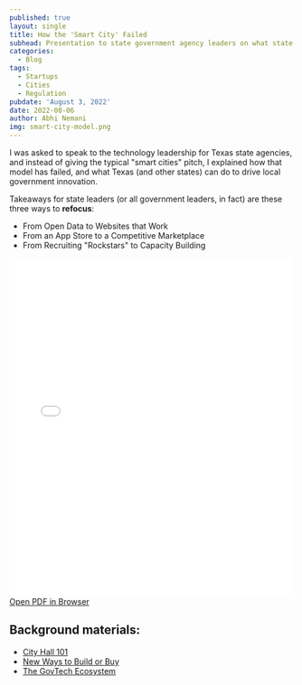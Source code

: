 ```yaml
---
published: true
layout: single
title: How the 'Smart City' Failed
subhead: Presentation to state government agency leaders on what state officials can learn from municipal innovation
categories:
  - Blog
tags:
  - Startups
  - Cities
  - Regulation
pubdate: 'August 3, 2022'
date: 2022-08-06
author: Abhi Nemani
img: smart-city-model.png
---
```


I was asked to speak to the technology leadership for Texas state agencies, and instead of giving the typical "smart cities" pitch, I explained how that model has failed, and what Texas (and other states) can do to drive local government innovation.

Takeaways for state leaders (or all government leaders, in fact) are these three ways to **refocus**:

- From Open Data to Websites that Work
- From an App Store to a Competitive Marketplace
- From Recruiting "Rockstars" to Capacity Building

<div class="container-iframe">
<iframe id="pdf-js-viewer" src="{{site.url}}/decks/web/viewer.html?file={{site.url}}/decks/TASSCC.pdf" title="webviewer" frameborder="0" width="500" height="600" class="responsive-iframe"></iframe>
</div>
<a href="{{site.url}}/decks/web/viewer.html?file={{site.url}}/decks/TASSCC.pdf">Open PDF in Browser</a>


## Background materials:
- [City Hall 101](https://abhinemani.com/lessons/city-101/)
- [New Ways to Build or Buy](https://abhinemani.com/lessons/lean/)
- [The GovTech Ecosystem](https://abhinemani.com/lessons/ecosystem/)


